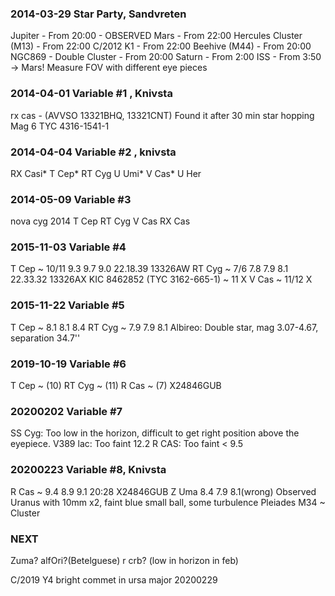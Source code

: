 ### 2014-03-29 Star Party, Sandvreten
Jupiter - From 20:00 - OBSERVED
Mars    - From 22:00
Hercules Cluster (M13) - From 22:00
C/2012 K1 - From 22:00
Beehive (M44) - From 20:00
NGC869 - Double Cluster - From 20:00
Saturn - From 2:00
ISS - From 3:50 -> Mars!
Measure FOV with different eye pieces

### 2014-04-01 Variable #1 , Knivsta
rx cas - (AVVSO 13321BHQ, 13321CNT)
 Found it after 30 min star hopping
 Mag 6
TYC 4316-1541-1

### 2014-04-04 Variable #2 , knivsta
RX Casi*
T Cep*
RT Cyg
U Umi*
V Cas*
U Her

### 2014-05-09 Variable #3
nova cyg 2014
T Cep
RT Cyg
V Cas
RX Cas

### 2015-11-03 Variable #4
T Cep ~ 10/11 9.3 9.7 9.0 22.18.39 13326AW
RT Cyg ~ 7/6 7.8 7.9 8.1 22.33.32 13326AX
KIC 8462852 (TYC 3162-665-1) ~ 11 X
V Cas ~ 11/12 X

### 2015-11-22 Variable #5
T Cep ~ 8.1 8.1 8.4
RT Cyg ~ 7.9 7.9 8.1
Albireo: Double star, mag 3.07-4.67, separation 34.7''

### 2019-10-19 Variable #6
T Cep ~ (10)
RT Cyg ~ (11)
R Cas ~ (7) X24846GUB

### 20200202 Variable #7
SS Cyg: Too low in the horizon, difficult to get right position above the eyepiece.
V389 lac: Too faint 12.2
R CAS: Too faint < 9.5

### 20200223 Variable #8, Knivsta
R Cas ~ 9.4 8.9  9.1 20:28 X24846GUB
Z Uma 8.4 7.9  8.1(wrong)
Observed Uranus with 10mm x2, faint blue small ball, some turbulence
Pleiades
M34 ~ Cluster

### NEXT

Zuma?
alfOri?(Betelguese)
r crb? (low in horizon in feb)


C/2019 Y4 bright commet in ursa major 20200229
